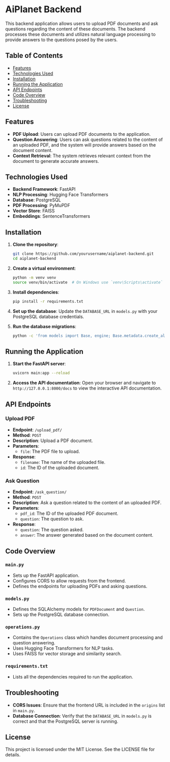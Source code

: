 # AiPlanet Backend

This backend application allows users to upload PDF documents and ask questions regarding the content of these documents. The backend processes these documents and utilizes natural language processing to provide answers to the questions posed by the users.

## Table of Contents

- [Features](#features)
- [Technologies Used](#technologies-used)
- [Installation](#installation)
- [Running the Application](#running-the-application)
- [API Endpoints](#api-endpoints)
- [Code Overview](#code-overview)
- [Troubleshooting](#troubleshooting)
- [License](#license)

## Features

- **PDF Upload**: Users can upload PDF documents to the application.
- **Question Answering**: Users can ask questions related to the content of an uploaded PDF, and the system will provide answers based on the document content.
- **Context Retrieval**: The system retrieves relevant context from the document to generate accurate answers.

## Technologies Used

- **Backend Framework**: FastAPI
- **NLP Processing**: Hugging Face Transformers
- **Database**: PostgreSQL
- **PDF Processing**: PyMuPDF
- **Vector Store**: FAISS
- **Embeddings**: SentenceTransformers

## Installation

1. **Clone the repository**:
    ```sh
    git clone https://github.com/yourusername/aiplanet-backend.git
    cd aiplanet-backend
    ```

2. **Create a virtual environment**:
    ```sh
    python -m venv venv
    source venv/bin/activate  # On Windows use `venv\Scripts\activate`
    ```

3. **Install dependencies**:
    ```sh
    pip install -r requirements.txt
    ```

4. **Set up the database**:
    Update the `DATABASE_URL` in `models.py` with your PostgreSQL database credentials.

5. **Run the database migrations**:
    ```sh
    python -c 'from models import Base, engine; Base.metadata.create_all(bind=engine)'
    ```

## Running the Application

1. **Start the FastAPI server**:
    ```sh
    uvicorn main:app --reload
    ```

2. **Access the API documentation**:
    Open your browser and navigate to `http://127.0.0.1:8000/docs` to view the interactive API documentation.

## API Endpoints

### Upload PDF

- **Endpoint**: `/upload_pdf/`
- **Method**: `POST`
- **Description**: Upload a PDF document.
- **Parameters**:
  - `file`: The PDF file to upload.
- **Response**:
  - `filename`: The name of the uploaded file.
  - `id`: The ID of the uploaded document.

### Ask Question

- **Endpoint**: `/ask_question/`
- **Method**: `POST`
- **Description**: Ask a question related to the content of an uploaded PDF.
- **Parameters**:
  - `pdf_id`: The ID of the uploaded PDF document.
  - `question`: The question to ask.
- **Response**:
  - `question`: The question asked.
  - `answer`: The answer generated based on the document content.

## Code Overview

### `main.py`

- Sets up the FastAPI application.
- Configures CORS to allow requests from the frontend.
- Defines the endpoints for uploading PDFs and asking questions.

### `models.py`

- Defines the SQLAlchemy models for `PDFDocument` and `Question`.
- Sets up the PostgreSQL database connection.

### `operations.py`

- Contains the `Operations` class which handles document processing and question answering.
- Uses Hugging Face Transformers for NLP tasks.
- Uses FAISS for vector storage and similarity search.

### `requirements.txt`

- Lists all the dependencies required to run the application.

## Troubleshooting

- **CORS Issues**: Ensure that the frontend URL is included in the `origins` list in `main.py`.
- **Database Connection**: Verify that the `DATABASE_URL` in `models.py` is correct and that the PostgreSQL server is running.

## License

This project is licensed under the MIT License. See the LICENSE file for details.
